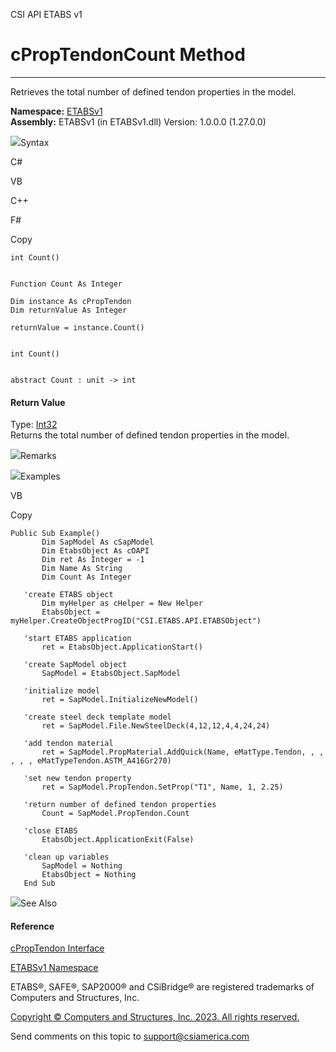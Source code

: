 ﻿

CSI API ETABS v1

# cPropTendonCount Method  
  
---  
  
Retrieves the total number of defined tendon properties in the model.

**Namespace:** [ETABSv1](2780f1b8-2033-5289-2298-1cdb2a7508d9.htm)  
**Assembly:** ETABSv1 (in ETABSv1.dll) Version: 1.0.0.0 (1.27.0.0)

![](../icons/SectionExpanded.png)Syntax

C#

VB

C++

F#

Copy

    
    
    int Count()
    
    
    Function Count As Integer
    
    Dim instance As cPropTendon
    Dim returnValue As Integer
    
    returnValue = instance.Count()
    
    
    int Count()
    
    
    abstract Count : unit -> int 
    

#### Return Value

Type: [Int32](https://docs.microsoft.com/dotnet/api/system.int32)  
Returns the total number of defined tendon properties in the model.

![](../icons/SectionExpanded.png)Remarks

![](../icons/SectionExpanded.png)Examples

VB

Copy

    
    
    Public Sub Example()
           Dim SapModel As cSapModel
           Dim EtabsObject As cOAPI
           Dim ret As Integer = -1
           Dim Name As String
           Dim Count As Integer
    
       'create ETABS object
           Dim myHelper as cHelper = New Helper
           EtabsObject = myHelper.CreateObjectProgID("CSI.ETABS.API.ETABSObject")
    
       'start ETABS application
           ret = EtabsObject.ApplicationStart()
    
       'create SapModel object
           SapModel = EtabsObject.SapModel
    
       'initialize model
           ret = SapModel.InitializeNewModel()
    
       'create steel deck template model
           ret = SapModel.File.NewSteelDeck(4,12,12,4,4,24,24)
    
       'add tendon material
           ret = SapModel.PropMaterial.AddQuick(Name, eMatType.Tendon, , , , , , eMatTypeTendon.ASTM_A416Gr270)
    
       'set new tendon property
           ret = SapModel.PropTendon.SetProp("T1", Name, 1, 2.25)
    
       'return number of defined tendon properties
           Count = SapModel.PropTendon.Count
    
       'close ETABS
           EtabsObject.ApplicationExit(False)
    
       'clean up variables
           SapModel = Nothing
           EtabsObject = Nothing
       End Sub

![](../icons/SectionExpanded.png)See Also

#### Reference

[cPropTendon Interface](086f87a2-2b98-d01d-90f8-1dd5d276b0de.htm)

[ETABSv1 Namespace](2780f1b8-2033-5289-2298-1cdb2a7508d9.htm)

ETABS®, SAFE®, SAP2000® and CSiBridge® are registered trademarks of Computers
and Structures, Inc.  

[Copyright © Computers and Structures, Inc. 2023. All rights
reserved.](http://www.csiamerica.com)

Send comments on this topic to
[support@csiamerica.com](mailto:support%40csiamerica.com?Subject=CSI%20API%20ETABS%20v1)


